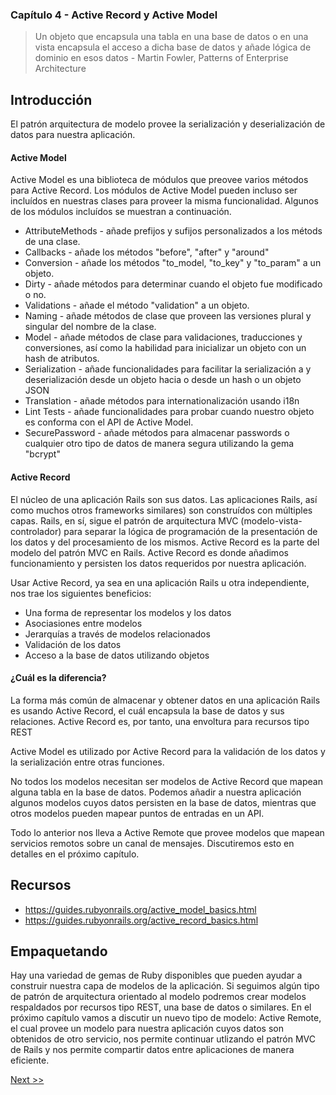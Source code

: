 ### Capítulo 4 - Active Record y Active Model

> Un objeto que encapsula una tabla en una base de datos o en una vista
encapsula el acceso a dicha base de datos y añade lógica de dominio en esos
datos - Martin Fowler, Patterns of Enterprise Architecture

## Introducción

El patrón arquitectura de modelo provee la serialización y deserialización de
datos para nuestra aplicación.

#### Active Model

Active Model es una biblioteca de módulos que preovee varios métodos para Active
Record. Los módulos de Active Model pueden incluso ser incluídos en nuestras
clases para proveer la misma funcionalidad. Algunos de los módulos incluídos se
muestran a continuación.

- AttributeMethods - añade prefijos y sufijos personalizados a los métods de una
clase.
- Callbacks - añade los métodos "before", "after" y "around"
- Conversion - añade los métodos "to_model, "to_key" y "to_param" a un objeto.
- Dirty - añade métodos para determinar cuando el objeto fue modificado o no.
- Validations - añade el método "validation" a un objeto.
- Naming - añade métodos de clase que proveen las versiones plural y singular
del nombre de la clase.
- Model - añade métodos de clase para validaciones, traducciones y conversiones,
así como la habilidad para inicializar un objeto con un hash de atributos.
- Serialization - añade funcionalidades para facilitar la serialización a y
deserialización desde un objeto hacia o desde un hash o un objeto JSON
- Translation - añade métodos para internationalización usando i18n
- Lint Tests - añade funcionalidades para probar cuando nuestro objeto es
conforma con el API de Active Model.
- SecurePassword - añade métodos para almacenar passwords o cualquier otro tipo
de datos de manera segura utilizando la gema "bcrypt"

#### Active Record

El núcleo de una aplicación Rails son sus datos. Las aplicaciones Rails, así
como muchos otros frameworks similares) son construídos con múltiples capas.
Rails, en sí, sigue el patrón de arquitectura MVC (modelo-vista-controlador)
para separar la lógica de programación de la presentación de los datos y del
procesamiento de los mismos. Active Record es la parte del modelo del patrón
MVC en Rails. Active Record es donde añadimos funcionamiento y persisten los
datos requeridos por nuestra aplicación.

Usar Active Record, ya sea en una aplicación Rails u otra independiente,
nos trae los siguientes beneficios:

* Una forma de representar los modelos y los datos
* Asociasiones entre modelos
* Jerarquías a través de modelos relacionados
* Validación de los datos
* Acceso a la base de datos utilizando objetos

#### ¿Cuál es la diferencia?

La forma más común de almacenar y obtener datos en una aplicación Rails es
usando Active Record, el cuál encapsula la base de datos y sus relaciones.
Active Record es, por tanto, una envoltura para recursos tipo REST

Active Model es utilizado por Active Record para la validación de los datos y
la serialización entre otras funciones.

No todos los modelos necesitan ser modelos de Active Record que mapean alguna
tabla en la base de datos. Podemos añadir a nuestra aplicación algunos modelos
cuyos datos persisten en la base de datos, mientras que otros modelos pueden
mapear puntos de entradas en un API.

Todo lo anterior nos lleva a Active Remote que provee modelos que mapean
servicios remotos sobre un canal de mensajes. Discutiremos esto en detalles en
el próximo capítulo.

## Recursos

* https://guides.rubyonrails.org/active_model_basics.html
* https://guides.rubyonrails.org/active_record_basics.html

## Empaquetando

Hay una variedad de gemas de Ruby disponibles que pueden ayudar a construir
nuestra capa de modelos de la aplicación. Si seguimos algún tipo de patrón de
arquitectura orientado al modelo podremos crear modelos respaldados por recursos
tipo REST, una base de datos o similares. En el próximo capítulo vamos a
discutir un nuevo tipo de modelo: Active Remote, el cual provee un modelo para
nuestra aplicación cuyos datos son obtenidos de otro servicio, nos permite
continuar utlizando el patrón MVC de Rails y  nos permite compartir datos entre
aplicaciones de manera eficiente.

[Next >>](060-chapter-05.es.md)
